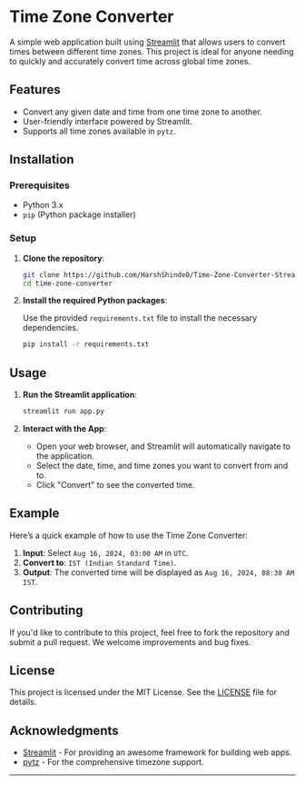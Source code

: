 # Time Zone Converter

A simple web application built using [Streamlit](https://streamlit.io/) that allows users to convert times between different time zones. This project is ideal for anyone needing to quickly and accurately convert time across global time zones.

## Features

- Convert any given date and time from one time zone to another.
- User-friendly interface powered by Streamlit.
- Supports all time zones available in `pytz`.

## Installation

### Prerequisites

- Python 3.x
- `pip` (Python package installer)

### Setup

1. **Clone the repository**:

    ```bash
    git clone https://github.com/HarshShinde0/Time-Zone-Converter-Streamlit-App.git
    cd time-zone-converter
    ```

2. **Install the required Python packages**:

    Use the provided `requirements.txt` file to install the necessary dependencies.

    ```bash
    pip install -r requirements.txt
    ```

## Usage

1. **Run the Streamlit application**:

    ```bash
    streamlit run app.py
    ```

2. **Interact with the App**:
   - Open your web browser, and Streamlit will automatically navigate to the application.
   - Select the date, time, and time zones you want to convert from and to.
   - Click "Convert" to see the converted time.


## Example

Here’s a quick example of how to use the Time Zone Converter:

1. **Input**: Select `Aug 16, 2024, 03:00 AM` in `UTC`.
2. **Convert to**: `IST (Indian Standard Time)`.
3. **Output**: The converted time will be displayed as `Aug 16, 2024, 08:30 AM IST`.

## Contributing

If you'd like to contribute to this project, feel free to fork the repository and submit a pull request. We welcome improvements and bug fixes.

## License

This project is licensed under the MIT License. See the [LICENSE](LICENSE) file for details.

## Acknowledgments

- [Streamlit](https://streamlit.io/) - For providing an awesome framework for building web apps.
- [pytz](https://pypi.org/project/pytz/) - For the comprehensive timezone support.

---
